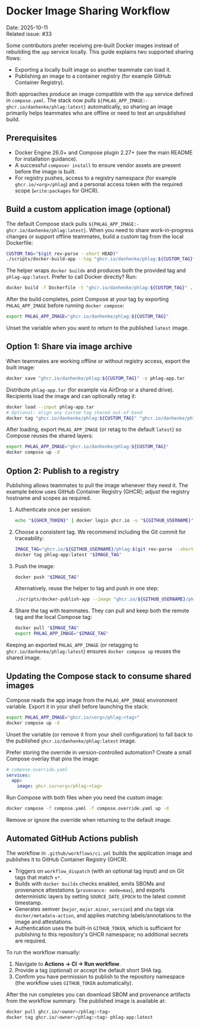 # Docker Image Sharing Workflow

Date: 2025-10-11  
Related issue: #33

Some contributors prefer receiving pre-built Docker images instead of rebuilding the `app` service locally. This guide explains two supported sharing flows:

- Exporting a locally built image so another teammate can load it.
- Publishing an image to a container registry (for example GitHub Container Registry).

Both approaches produce an image compatible with the `app` service defined in `compose.yaml`. The stack now pulls `${PHLAG_APP_IMAGE:-ghcr.io/danhenke/phlag:latest}` automatically, so sharing an image primarily helps teammates who are offline or need to test an unpublished build.

## Prerequisites

- Docker Engine 26.0+ and Compose plugin 2.27+ (see the main README for installation guidance).
- A successful `composer install` to ensure vendor assets are present before the image is built.
- For registry pushes, access to a registry namespace (for example `ghcr.io/<org>/phlag`) and a personal access token with the required scope (`write:packages` for GHCR).

## Build a custom application image (optional)

The default Compose stack pulls `${PHLAG_APP_IMAGE:-ghcr.io/danhenke/phlag:latest}`. When you need to share work-in-progress changes or support offline teammates, build a custom tag from the local Dockerfile:

```bash
CUSTOM_TAG="$(git rev-parse --short HEAD)"
./scripts/docker-build-app --tag "ghcr.io/danhenke/phlag:${CUSTOM_TAG}"
```

The helper wraps `docker buildx` and produces both the provided tag and `phlag-app:latest`. Prefer to call Docker directly? Run:

```bash
docker build -f Dockerfile -t "ghcr.io/danhenke/phlag:${CUSTOM_TAG}" .
```

After the build completes, point Compose at your tag by exporting `PHLAG_APP_IMAGE` before running `docker compose`:

```bash
export PHLAG_APP_IMAGE="ghcr.io/danhenke/phlag:${CUSTOM_TAG}"
```

Unset the variable when you want to return to the published `latest` image.

## Option 1: Share via image archive

When teammates are working offline or without registry access, export the built image:

```bash
docker save "ghcr.io/danhenke/phlag:${CUSTOM_TAG}" -o phlag-app.tar
```

Distribute `phlag-app.tar` (for example via AirDrop or a shared drive). Recipients load the image and can optionally retag it:

```bash
docker load --input phlag-app.tar
# Optional: align any custom tag shared out-of-band
docker tag "ghcr.io/danhenke/phlag:${CUSTOM_TAG}" "ghcr.io/danhenke/phlag:latest"
```

After loading, export `PHLAG_APP_IMAGE` (or retag to the default `latest`) so Compose reuses the shared layers:

```bash
export PHLAG_APP_IMAGE="ghcr.io/danhenke/phlag:${CUSTOM_TAG}"
docker compose up -d
```

## Option 2: Publish to a registry

Publishing allows teammates to pull the image whenever they need it. The example below uses GitHub Container Registry (GHCR); adjust the registry hostname and scopes as required.

1. Authenticate once per session:

    ```bash
    echo "${GHCR_TOKEN}" | docker login ghcr.io -u "${GITHUB_USERNAME}" --password-stdin
    ```

2. Choose a consistent tag. We recommend including the Git commit for traceability:

    ```bash
    IMAGE_TAG="ghcr.io/${GITHUB_USERNAME}/phlag:$(git rev-parse --short HEAD)"
    docker tag phlag-app:latest "$IMAGE_TAG"
    ```

3. Push the image:

    ```bash
    docker push "$IMAGE_TAG"
    ```

    Alternatively, reuse the helper to tag and push in one step:

    ```bash
    ./scripts/docker-publish-app --image "ghcr.io/${GITHUB_USERNAME}/phlag" --tag "$(git rev-parse --short HEAD)" --latest
    ```

4. Share the tag with teammates. They can pull and keep both the remote tag and the local Compose tag:

    ```bash
    docker pull "$IMAGE_TAG"
    export PHLAG_APP_IMAGE="$IMAGE_TAG"
    ```

Keeping an exported `PHLAG_APP_IMAGE` (or retagging to `ghcr.io/danhenke/phlag:latest`) ensures `docker compose up` reuses the shared image.

## Updating the Compose stack to consume shared images

Compose reads the app image from the `PHLAG_APP_IMAGE` environment variable. Export it in your shell before launching the stack:

```bash
export PHLAG_APP_IMAGE="ghcr.io/<org>/phlag:<tag>"
docker compose up -d
```

Unset the variable (or remove it from your shell configuration) to fall back to the published `ghcr.io/danhenke/phlag:latest` image.

Prefer storing the override in version-controlled automation? Create a small Compose overlay that pins the image:

```yaml
# compose.override.yaml
services:
  app:
    image: ghcr.io/<org>/phlag:<tag>
```

Run Compose with both files when you need the custom image:

```bash
docker compose -f compose.yaml -f compose.override.yaml up -d
```

Remove or ignore the override when returning to the default image.

## Automated GitHub Actions publish

The workflow in `.github/workflows/ci.yml` builds the application image and publishes it to GitHub Container Registry (GHCR).

- Triggers on `workflow_dispatch` (with an optional tag input) and on Git tags that match `v*`.
- Builds with `docker buildx` checks enabled, emits SBOMs and provenance attestations (`provenance: mode=max`), and exports deterministic layers by setting `SOURCE_DATE_EPOCH` to the latest commit timestamp.
- Generates semver (`major`, `major.minor`, `version`) and `sha` tags via `docker/metadata-action`, and applies matching labels/annotations to the image and attestations.
- Authentication uses the built-in `GITHUB_TOKEN`, which is sufficient for publishing to this repository's GHCR namespace; no additional secrets are required.

To run the workflow manually:

1. Navigate to **Actions → CI → Run workflow**.
2. Provide a tag (optional) or accept the default short SHA tag.
3. Confirm you have permission to publish to the repository namespace (the workflow uses `GITHUB_TOKEN` automatically).

After the run completes you can download SBOM and provenance artifacts from the workflow summary. The published image is available at:

```bash
docker pull ghcr.io/<owner>/phlag:<tag>
docker tag ghcr.io/<owner>/phlag:<tag> phlag-app:latest
```
